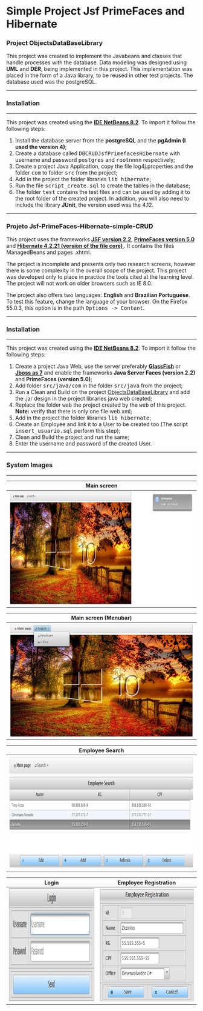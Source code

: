**Simple Project Jsf PrimeFaces and Hibernate**
===================

### **Project ObjectsDataBaseLibrary**
<p>This project was created to implement the Javabeans and classes that handle processes with the database.
  Data modeling was designed using <b>UML</b> and <b>DER</b>, being implemented in this project. This implementation was
placed in the form of a Java library, to be reused in other test projects. The database used was the postgreSQL.</p>

------

### Installation

-----
This project was created using the <b>[IDE NetBeans 8.2](https://netbeans.org/)</b>. To import it follow the following steps:
1. Install the database server from the <b>postgreSQL</b> and the <b>pgAdmin (I used the version 4)</b>;
2. Create a database called <kbd>DBCRUDJsfPrimefacesHibernate</kbd> with username and password <kbd>postgres</kbd> and <kbd>rootnnnn</kbd> respectively;
3. Create a project Java Application, copy the file log4j.properties and the folder <kbd>com</kbd> to folder <kbd>src</kbd> from the project;
4. Add in the project the folder libraries <kbd>lib hibernate</kbd>;
5. Run the file <kbd>script_create.sql</kbd> to create the tables in the database;
6. The folder <kbd>test</kbd> contains the test files and can be used by adding it to the root folder of the created project. In addition, you will also need to include the library <b>JUnit</b>, the version used was the 4.12.

------

### **Projeto Jsf-PrimeFaces-Hibernate-simple-CRUD**
This project uses the frameworks <b>[JSF version 2.2](https://docs.oracle.com/cd/E13224_01/wlw/docs103/guide/webapplications/jsf/jsf-app-tutorial/Introduction.html)</b>, <b>[PrimeFaces version 5.0](https://www.primefaces.org/)</b> and <b>[Hibernate 4.2.21 (version of the file core) ](http://hibernate.org/)</b>. It contains the files ManagedBeans and pages .xhtml.
<p>The project is incomplete and presents only two research screens, however there is some complexity in the overall scope of the project. This project was developed only to place
in practice the tools cited at the learning level. The project will not work on older browsers such as IE 8.0.</p>
<p> The project also offers two languages: <b>English</b> and <b>Brazilian Portuguese</b>. To test this feature, change the language of your browser. On the Firefox 55.0.3, this option is in the path <kbd>Options -> Content</kbd>.</p>

-----

### Installation

-----
This project was created using the <b>[IDE NetBeans 8.2](https://netbeans.org/)</b>. To import it follow the following steps:
1. Create a project Java Web, use the server preferably <b>[GlassFish](https://javaee.github.io/glassfish/download)</b> or <b>[Jboss as 7](http://jbossas.jboss.org/downloads)</b> and enable the frameworks <b>Java Server Faces (version 2.2)</b> and <b>PrimeFaces (version 5.0)</b>;
2. Add folder <kbd>src/java/com</kbd> in the folder <kbd>src/java</kbd> from the project;
3. Run a Clean and Build on the project [ObjectsDataBaseLibrary](#projeto-objectsdatabaselibrary) and add the .jar design in the project libraries java web created;
4. Replace the folder <kbd>web</kbd> the project created by the <kbd>web</kbd> of this project.
<b>Note:</b> verify that there is only one file web.xml;
5. Add in the project the folder libraries <kbd>lib hibernate</kbd>;
6. Create an Employee and link it to a User to be created too (The script <kbd>insert_usuario.sql</kbd> perform this step);
7. Clean and Build the project and run the same;
8. Enter the username and password of the created User.

----

### **System Images**

----

|  Main screen  | 
 ----------------- | 
| <img src="/imagens/Tela_Principal.jpg" width="900" height="300" /> |  

|  Main screen (Menubar)  | 
| -------------------------- | 
| <img src="/imagens/Tela_Principal_MenuBar.jpg" width="900" height="300" /> |

| Employee Search | 
| ----------------- | 
| <img src="/imagens/Pesquisa_Funcionario.jpg" width="900" height="300" /> |

| Login | Employee Registration  |
| ----------------- | ------------------------ |
| <img src="/imagens/Login.jpg" width="450" height="300" /> | <img src="/imagens/Cadastro_Funcionario.jpg" width="450" height="300" /> |